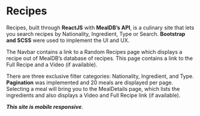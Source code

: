 # Recipes

Recipes, built through **ReactJS** with **MealDB’s API**, is a culinary site that lets you search recipes by Nationality, Ingredient, Type or Search. **Bootstrap and SCSS** were used to implement the UI and UX.

The Navbar contains a link to a Random Recipes page which displays a recipe out of MealDB’s database of recipes. 
This page contains a link to the Full Recipe and a Video (if available).

There are three exclusive filter categories: Nationality, Ingredient, and Type. 
**Pagination** was implemented and 20 meals are displayed per page. 
Selecting a meal will bring you to the MealDetails page, which lists the ingredients 
and also displays a Video and Full Recipe link (if available).

 ***This site is mobile responsive***. 
